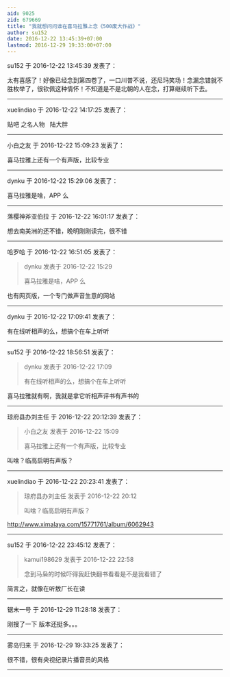 ```yaml
---
aid: 9025
zid: 679669
title: "我就想问问谁在喜马拉雅上念《500废大作战》"
author: su152
date: 2016-12-22 13:45:39+07:00
lastmod: 2016-12-29 19:33:00+07:00
---
```


su152 于 2016-12-22 13:45:39 发表了：

太有喜感了！好像已经念到第四卷了，一口川普不说，还尼玛笑场！念漏念错就不胜枚举了，很钦佩这种情怀！不知道是不是北朝的人在念，打算继续听下去。

---

xuelindiao 于 2016-12-22 14:17:25 发表了：

贴吧 之名人物&nbsp; &nbsp;陆大胖

---

小白之友 于 2016-12-22 15:09:23 发表了：

喜马拉雅上还有一个有声版，比较专业

---

dynku 于 2016-12-22 15:29:06 发表了：

喜马拉雅是啥，APP 么

---

落樱神斧亚伯拉 于 2016-12-22 16:01:17 发表了：

想去南美洲的还不错，晚明刚刚读完，很不错

---

哈罗哈 于 2016-12-22 16:51:05 发表了：

> dynku 发表于 2016-12-22 15:29
>
> 喜马拉雅是啥，APP 么

也有网页版，一个专门做声音生意的网站

---

dynku 于 2016-12-22 17:09:41 发表了：

有在线听相声的么，想搞个在车上听听

---

su152 于 2016-12-22 18:56:51 发表了：

> dynku 发表于 2016-12-22 17:09
>
> 有在线听相声的么，想搞个在车上听听

喜马拉雅就有啊，我就是拿它听相声评书有声书的

---

琼府县办刘主任 于 2016-12-22 20:12:39 发表了：

> 小白之友 发表于 2016-12-22 15:09
>
> 喜马拉雅上还有一个有声版，比较专业

叫啥？临高启明有声版？

---

xuelindiao 于 2016-12-22 20:23:41 发表了：

> 琼府县办刘主任 发表于 2016-12-22 20:12
>
> 叫啥？临高启明有声版？

http://www.ximalaya.com/15771761/album/6062943

---

su152 于 2016-12-22 23:45:12 发表了：

> kamui198629 发表于 2016-12-22 22:58
>
> 念到马枭的时候吓得我赶快翻书看看是不是我看错了

简言之，就像在听敖厂长在读

---

锯末一号 于 2016-12-29 11:28:18 发表了：

刚搜了一下 版本还挺多。。。

---

雾岛归来 于 2016-12-29 19:33:25 发表了：

很不错，很有央视纪录片播音员的风格

---

